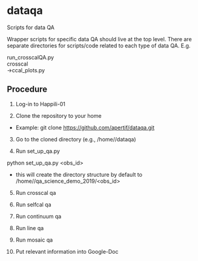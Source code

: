 # dataqa
Scripts for data QA

Wrapper scripts for specific data QA should live at the top level. There are separate directories for scripts/code related to each type of data QA. E.g.

run_crosscalQA.py<br>
crosscal<br>
->ccal_plots.py<br>

## Procedure

1. Log-in to Happili-01

2. Clone the repository to your home

- Example: git clone https://github.com/apertif/dataqa.git

3. Go to the cloned directory (e.g., /home/<user>/dataqa)

4. Run set_up_qa.py 

python set_up_qa.py <obs_id>

- this will create the directory structure by default to /home/<user>/qa_science_demo_2019/<obs_id>

5. Run crosscal qa 

6. Run selfcal qa

7. Run continuum qa

8. Run line qa

9. Run mosaic qa

10. Put relevant information into Google-Doc